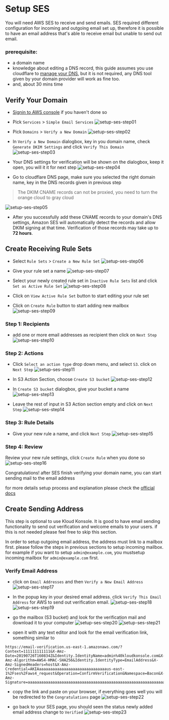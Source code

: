 # Setup SES
You will need AWS SES to receive and send emails. SES required different configuration for incoming and outgoing email set up, therefore it is possible to have an email address that's able to receive email but unable to send out email.

### prerequisite:
- a domain name
- knowledge about editing a DNS record, this guide assumes you use cloudflare to [manage your DNS](https://support.cloudflare.com/hc/en-us/articles/360019093151-Managing-DNS-records-in-Cloudflare), but it is not required, any DNS tool given by your domain provider will work as fine too.
- and, about 30 mins time

## Verify Your Domain
* [Signin to AWS console](https://console.aws.amazon.com/?nc2=h_m_mc) if you haven't done so

* Pick `Services` > `Simple Email Services`
![setup-ses-step01](../img/ses/01.png)

* Pick `Domains` > `Verify a New Domain`
![setup-ses-step02](../img/ses/02.png)

* In `Verify a New Domain` dialogbox, key in you domain name, check `Generate DKIM Settings` and click `Verify This Domain`
![setup-ses-step03](../img/ses/03.png)

* Your DNS settings for verification will be shown on the dialogbox, keep it open, you will it it for next step
![setup-ses-step04](../img/ses/04.png)

* Go to cloudflare DNS page, make sure you selected the right domain name, key in the DNS records given in previous step
> The DKIM CNAME records can not be proxied, you need to turn the orange cloud to gray cloud

![setup-ses-step05](../img/ses/05.png)

* After you successfully add these CNAME records to your domain's DNS settings, Amazon SES will automatically detect the records and allow DKIM signing at that time. Verification of those records may take up to **72 hours**.

## Create Receiving Rule Sets
* Select `Rule Sets` > `Create a New Rule Set`
![setup-ses-step06](../img/ses/06.png)

* Give your rule set a name
![setup-ses-step07](../img/ses/07.png)

* Select your newly created rule set in `Inactive Rule Sets` list and click `Set as Active Rule Set`
![setup-ses-step08](../img/ses/08.png)

* Click on `View Active Rule Set` button to start editing your rule set

* Click on `Create Rule` button to start adding new mailbox
![setup-ses-step09](../img/ses/09.png)

### Step 1: Recipients
* add one or more email addresses as recipient then click on `Next Step`
![setup-ses-step10](../img/ses/10.png)

### Step 2: Actions
* Click `Select an action type` drop down menu, and select `S3`. click on `Next Step`
![setup-ses-step11](../img/ses/11.png)

* In S3 Action Section, choose `Create S3 bucket`
![setup-ses-step12](../img/ses/12.png)

* In `Create S3 bucket` dialogbox, give your bucket a name
![setup-ses-step13](../img/ses/13.png)

* Leave the rest of input in S3 Action section empty and click on `Next Step`
![setup-ses-step14](../img/ses/14.png)

### Step 3: Rule Details
* Give your new rule a name, and click `Next Step`
![setup-ses-step15](../img/ses/15.png)

### Step 4: Review
Review your new rule settings, click `Create Rule` when you done so
![setup-ses-step16](../img/ses/16.png)

Congratulations! after SES finish verifying your domain name, you can start sending mail to the email address

for more details setup process and explanation please check the [official docs](https://docs.aws.amazon.com/ses/latest/DeveloperGuide/receiving-email.html)

## Create Sending Address
This step is optional to use Kloud Konsole. It is good to have email sending functionality to send out verification and welcome emails to your users. if this is not needed please feel free to skip this section.

In order to setup outgoing email address, the address must link to a mailbox first. please follow the steps in previous sections to setup incoming mailbox. for example if you want to setup `admin@example.com`, you mustsetup incoming mailbox for `admin@example.com` first.

### Verify Email Address
* click on `Email Addresses` and then `Verify a New Email Address`
![setup-ses-step17](../img/ses/17.png)

* In the popup key in your desired email address. click `Verify This Email Address` for AWS to send out verification email.
![setup-ses-step18](../img/ses/18.png)
![setup-ses-step19](../img/ses/19.png)

* go the mailbox (S3 bucket) and look for the verification mail and download it to your computer
![setup-ses-step20](../img/ses/20.png)
![setup-ses-step21](../img/ses/21.png)

* open it with any text editor and look for the email verification link, something similar to
```
https://email-verification.us-east-1.amazonaws.com/?Context=111111111111&X-Amz-Date=20190726T160834Z&Identity.IdentityName=admin%40kloudkonsole.com&X-Amz-Algorithm=AWS4-HMAC-SHA256&Identity.IdentityType=EmailAddress&X-Amz-SignedHeaders=host&X-Amz-Credential=AKIAaaaaaaaaaaaaaaaaaaaaaaaaaaaaaaus-east-1%2Fses%2Faws4_request&Operation=ConfirmVerification&Namespace=Bacon&X-Amz-Signature=aaaaaaaaaaaaaaaaaaaaaaaaaaaaaaaaaaaaaaaaaaaaaaaaaaaaaaaaaaaaaaaa
```

* copy the link and paste on your browser, if everything goes well you will be redirected to  the `Congratulations` page
![setup-ses-step22](../img/ses/22.png)

* go back to your SES page, you should seen the status newly added email address change to `Verified`
![setup-ses-step23](../img/ses/23.png)
